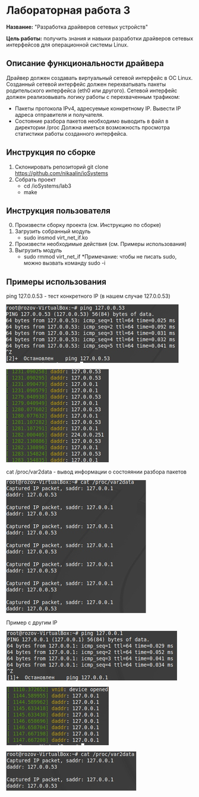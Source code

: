 # Лабораторная работа 3

**Название:** "Разработка драйверов сетевых устройств"

**Цель работы:** получить знания и навыки разработки драйверов сетевых интерфейсов для операционной системы Linux.

## Описание функциональности драйвера

Драйвер должен создавать виртуальный сетевой интерфейс в ОС Linux.
Созданный сетевой интерфейс должен перехватывать пакеты родительского интерфейса (eth0 или другого).
Сетевой интерфейс должен реализовывать логику работы с перехваченным трафиком:
 - Пакеты протокола IPv4, адресуемые конкретному IP. Вывести IP адреса отправителя и получателя.
 - Состояние разбора пакетов необходимо выводить в файл в директории /proc
Должна иметься возможность просмотра статистики работы созданного интерфейса.

## Инструкция по сборке

1. Склонировать репозиторий
    git clone https://github.com/nikaalin/ioSystems 
2. Собрать проект
    - cd /ioSystems/lab3
    - make

## Инструкция пользователя

0. Произвести сборку проекта (см. Инструкцию по сборке)
1. Загрузить собранный модуль
    - sudo insmod virt_net_if.ko
2. Произвести необходимые действия (см. Примеры использования)
3. Выгрузить модуль
    - sudo rmmod virt_net_if
*Примечание: чтобы не писать sudo, можно вызвать команду sudo -i


## Примеры использования
ping 127.0.0.53 - тест конкретного IP (в нашем случае 127.0.0.53)

![](./3.jpg)

![](./2.jpg)

cat /proc/var2data - вывод информации о состояянии разбора пакетов

![](./1.jpg)

Пример с другим IP

![](./6.jpg)

![](./5.jpg)

![](./4.jpg)
